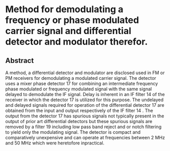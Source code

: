 # Method for demodulating a frequency or phase modulated carrier signal and differential detector and modulator therefor.

## Abstract
A method, a differential detector and modulator are disclosed used in FM or PM receivers for demodulating a modulated carrier signal. The detector uses a mixer phase detector 17 for combining an intermediate frequency phase modulated or frequency modulated signal with the same signal delayed to demodulate the IF signal. Delay is inherent in an IF filter 14 of the receiver in which the detector 17 is utilized for this purpose. The undelayed and delayed signals required for operation of the differential detector 17 are obtained from the input and output respectively of the IF filter 14 . The output from the detector 17 has spurious signals not typically present in the output of prior art differential detectors but these spurious signals are removed by a filter 19 including low pass band reject and or notch filtering to yield only the modulating signal. The detector is compact and comparatively unexpensive and can operate at frequencies between 2 MHz and 50 MHz which were heretofore inpractical.